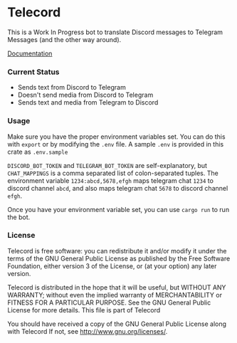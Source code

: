 # Telecord

This is a Work In Progress bot to translate Discord messages to Telegram Messages (and the other way around).

[Documentation](https://docs.rs/telecord)

### Current Status

- Sends text from Discord to Telegram
- Doesn't send media from Discord to Telegram
- Sends text and media from Telegram to Discord

### Usage

Make sure you have the proper environment variables set. You can do this with `export` or by modifying the `.env` file. A sample `.env` is provided in this crate as `.env.sample`

`DISCORD_BOT_TOKEN` and `TELEGRAM_BOT_TOKEN` are self-explanatory, but `CHAT_MAPPINGS` is a comma separated list of colon-separated tuples. The environment variable `1234:abcd,5678,efgh` maps telegram chat `1234` to discord channel `abcd`, and also maps telegram chat `5678` to discord channel `efgh`.

Once you have your environment variable set, you can use `cargo run` to run the bot.

### License

Telecord is free software: you can redistribute it and/or modify it under the terms of the GNU General Public License as published by the Free Software Foundation, either version 3 of the License, or (at your option) any later version.

Telecord is distributed in the hope that it will be useful, but WITHOUT ANY WARRANTY; without even the implied warranty of MERCHANTABILITY or FITNESS FOR A PARTICULAR PURPOSE. See the GNU General Public License for more details. This file is part of Telecord

You should have received a copy of the GNU General Public License along with Telecord If not, see http://www.gnu.org/licenses/.
